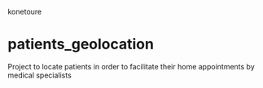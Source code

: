 

konetoure

# patients_geolocation
Project to locate patients in order to facilitate their home appointments by medical specialists
